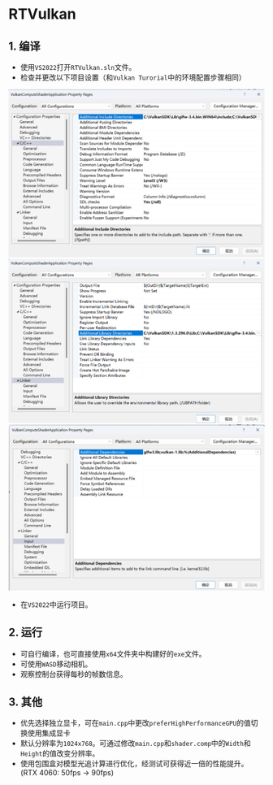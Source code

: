 # RTVulkan

## 1. 编译

* 使用`VS2022`打开`RTVulkan.sln`文件。
* 检查并更改以下项目设置（和`Vulkan Turorial`中的环境配置步骤相同）

<img src="image/image-20250515135005880.png" alt="image-20250515135005880" style="zoom: 50%;" />

<img src="image/image-20250515135022419.png" alt="image-20250515135022419" style="zoom:50%;" />

<img src="image/image-20250515135039981.png" alt="image-20250515135039981" style="zoom:50%;" />

* 在`VS2022`中运行项目。

## 2. 运行

* 可自行编译，也可直接使用`x64`文件夹中构建好的`exe`文件。
* 可使用`WASD`移动相机。
* 观察控制台获得每秒的帧数信息。

## 3. 其他

* 优先选择独立显卡，可在`main.cpp`中更改`preferHighPerformanceGPU`的值切换使用集成显卡
* 默认分辨率为`1024x768`。可通过修改`main.cpp`和`shader.comp`中的`Width`和`Height`的值改变分辨率。
* 使用包围盒对模型光追计算进行优化，经测试可获得近一倍的性能提升。(RTX 4060: 50fps -> 90fps)
